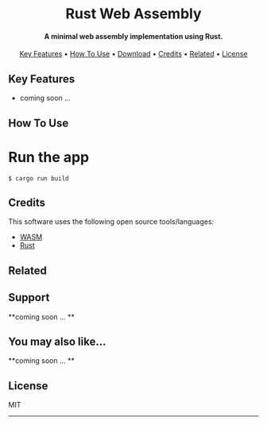 
<h1 align="center">
  Rust Web Assembly
  <br>
</h1>

<h4 align="center">A minimal web assembly implementation using Rust.</h4>

<p align="center">
  <a href="#key-features">Key Features</a> •
  <a href="#how-to-use">How To Use</a> •
  <a href="#download">Download</a> •
  <a href="#credits">Credits</a> •
  <a href="#related">Related</a> •
  <a href="#license">License</a>
</p>


## Key Features

* coming soon ... 
  
## How To Use


# Run the app

```
$ cargo run build
```
## Credits

This software uses the following open source tools/languages:

- [WASM](https://developer.mozilla.org/en-US/docs/WebAssembly)
- [Rust](https://www.rust-lang.org/)

## Related


## Support

**coming soon ... **

## You may also like...

**coming soon ... **


## License

MIT

---
